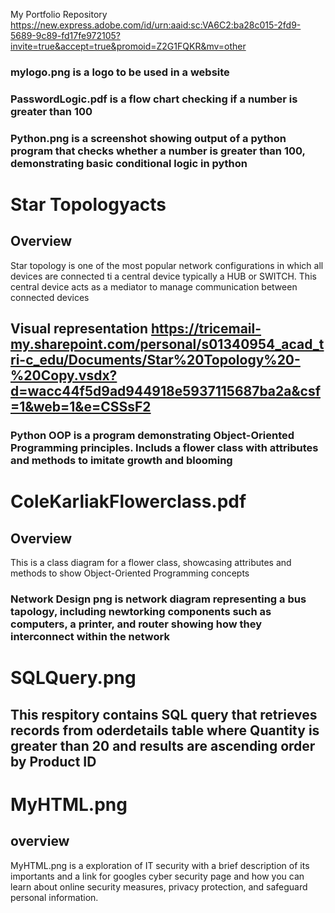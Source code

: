 My Portfolio Repository 
https://new.express.adobe.com/id/urn:aaid:sc:VA6C2:ba28c015-2fd9-5689-9c89-fd17fe972105?invite=true&accept=true&promoid=Z2G1FQKR&mv=other
### mylogo.png is a logo to be used in a website
### PasswordLogic.pdf is a flow chart checking if a number is greater than 100
### Python.png is a screenshot showing output of a python program that checks whether a number is greater than 100, demonstrating basic conditional logic in python

# Star Topologyacts 
## Overview
Star topology is one of the most popular network configurations in which all devices are connected ti a central device typically a HUB or SWITCH. This central device acts as a mediator to manage communication between connected devices
## Visual representation https://tricemail-my.sharepoint.com/personal/s01340954_acad_tri-c_edu/Documents/Star%20Topology%20-%20Copy.vsdx?d=wacc44f5d9ad944918e5937115687ba2a&csf=1&web=1&e=CSSsF2
### Python OOP is a program demonstrating Object-Oriented Programming principles. Includs a flower class with attributes and methods to imitate growth and blooming
# ColeKarliakFlowerclass.pdf 
## Overview
This is a class diagram for a flower class, showcasing attributes and methods to show Object-Oriented Programming concepts
### Network Design png is network diagram representing a bus tapology, including newtorking components such as computers, a printer, and router showing how they interconnect within the network
# SQLQuery.png
## This respitory contains SQL query that retrieves records from oderdetails table where Quantity is greater than 20 and results are ascending order by Product ID
# MyHTML.png
## overview 
MyHTML.png is a exploration of IT security with a brief description of its importants and a link for googles cyber security page and how you can learn about online security measures, privacy protection, and safeguard personal information.
